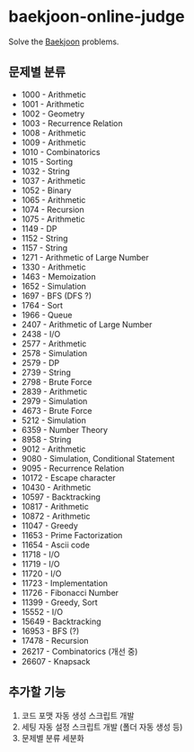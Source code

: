# baekjoon-online-judge

Solve the [Baekjoon](https://www.acmicpc.net/) problems.

## 문제별 분류

- 1000 - Arithmetic
- 1001 - Arithmetic
- 1002 - Geometry
- 1003 - Recurrence Relation
- 1008 - Arithmetic
- 1009 - Arithmetic
- 1010 - Combinatorics
- 1015 - Sorting
- 1032 - String
- 1037 - Arithmetic
- 1052 - Binary
- 1065 - Arithmetic
- 1074 - Recursion
- 1075 - Arithmetic
- 1149 - DP
- 1152 - String
- 1157 - String
- 1271 - Arithmetic of Large Number
- 1330 - Arithmetic
- 1463 - Memoization
- 1652 - Simulation
- 1697 - BFS (DFS ?)
- 1764 - Sort
- 1966 - Queue
- 2407 - Arithmetic of Large Number
- 2438 - I/O
- 2577 - Arithmetic
- 2578 - Simulation
- 2579 - DP
- 2739 - String
- 2798 - Brute Force
- 2839 - Arithmetic
- 2979 - Simulation
- 4673 - Brute Force
- 5212 - Simulation
- 6359 - Number Theory
- 8958 - String
- 9012 - Arithmetic
- 9080 - Simulation, Conditional Statement
- 9095 - Recurrence Relation
- 10172 - Escape character
- 10430 - Arithmetic
- 10597 - Backtracking
- 10817 - Arithmetic
- 10872 - Arithmetic
- 11047 - Greedy
- 11653 - Prime Factorization
- 11654 - Ascii code
- 11718 - I/O
- 11719 - I/O
- 11720 - I/O
- 11723 - Implementation
- 11726 - Fibonacci Number
- 11399 - Greedy, Sort
- 15552 - I/O
- 15649 - Backtracking
- 16953 - BFS (?)
- 17478 - Recursion
- 26217 - Combinatorics (개선 중)
- 26607 - Knapsack

## 추가할 기능

1. 코드 포맷 자동 생성 스크립트 개발
2. 세팅 자동 설정 스크립트 개발 (폴더 자동 생성 등)
3. 문제별 분류 세분화
